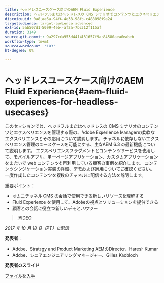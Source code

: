 ```yaml
---
title: ヘッドレスユースケース向けのAEM Fluid Experience
description: ヘッドフルまたはヘッドレスの CMS シナリオでコンテンツとエクスペリエンスを管理する際の流動的なエクスペリエンスとその応用について説明します。 チャネルに依存しないエクスペリエンス管理のユースケースを可能にする、主なAEM 6.3 の最新機能などについて説明します。
discoiquuid: 0a81aa6a-94f6-4e38-98fb-c48809899a24
targetaudience: target-audience advanced
exl-id: 5ab507d1-5099-4eb4-af2a-7bc312f115af
duration: 3149
source-git-commit: 9a297cda953d4414131657f9ac84580aea0eabeb
workflow-type: tm+mt
source-wordcount: '193'
ht-degree: 0%

---
```


# ヘッドレスユースケース向けのAEM Fluid Experience{#aem-fluid-experiences-for-headless-usecases}

このセッションでは、ヘッドフルまたはヘッドレスの CMS シナリオのコンテンツとエクスペリエンスを管理する際の、Adobe Experience Managerの柔軟なエクスペリエンスとその応用について説明します。 チャネルに依存しないエクスペリエンス管理のユースケースを可能にする、主なAEM 6.3 の最新機能について説明します。 エクスペリエンスフラグメントとコンテンツサービスを使用して、モバイルアプリ、単一ページアプリケーション、カスタムアプリケーションをまたいで web コンテンツを再利用している顧客の事例を紹介します。 コンテンツシンジケーション実装の詳細、デモおよび適用についてご確認ください。 一度作成したコンテンツを複数のチャネルに配信する方法を説明します。

重要ポイント：

* オムニチャネル CMS の会話で使用できる新しいリソースを理解する
* Fluid Experience を使用して、Adobeの視点とソリューションを提供できる
* 顧客との会話に役立つ新しいデモとハウツー

>[!VIDEO](https://video.tv.adobe.com/v/20495/?quality=9)

*2017 年 10 月 18 日（PT）に配信*

**発表者：**

* Adobe、Strategy and Product Marketing AEMのDirector、Haresh Kumar
* Adobe、シニアエンジニアリングマネージャー、Gilles Knobloch

**発表者のスライド**

[ファイルを入手](assets/gems-fluid-experiencesoct1617.pdf)
<!--
[Get back to the Overview](https://helpx.adobe.com/jp/experience-manager/kt/eseminars/gems/aem-index.html)
-->
